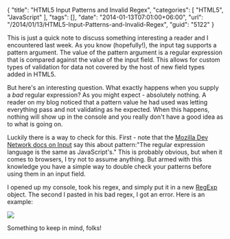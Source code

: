 {
	"title": "HTML5 Input Patterns and Invalid Regex",
	"categories": [
		"HTML5",
		"JavaScript"
	],
	"tags": [],
	"date": "2014-01-13T07:01:00+06:00",
	"url": "/2014/01/13/HTML5-Input-Patterns-and-Invalid-Regex",
	"guid": "5122"
}

<p>
This is just a quick note to discuss something interesting a reader and I encountered last week. As you know (hopefully!), the input tag supports a pattern argument. The value of the pattern argument is a regular expression that is compared against the value of the input field. This allows for custom types of validation for data not covered by the host of new field types added in HTML5.
</p>
<!--more-->
<p>
But here's an interesting question. What exactly happens when you supply a <i>bad</i> regular expression? As you might expect - absolutely nothing. A reader on my blog noticed that a pattern value he had used was letting everything pass and not validating as he expected. When this happens, nothing will show up in the console and you really don't have a good idea as to what is going on.
</p>

<p>
Luckily there is a way to check for this. First - note that the <a href="https://developer.mozilla.org/en-US/docs/Web/HTML/Element/Input">Mozilla Dev Network docs on Input</a> say this about pattern:"The regular expression language is the same as JavaScript's." This is probably obvious, but when it comes to browsers, I try not to assume anything. But armed with this knowledge you have a simple way to double check your patterns before using them in an input field.
</p>

<p>
I opened up my console, took his regex, and simply put it in a new <a href="https://developer.mozilla.org/en-US/docs/Web/JavaScript/Reference/Global_Objects/RegExp">RegExp</a> object. The second I pasted in his bad regex, I got an error. Here is an example:
</p>

<p>
<img src="http://static.raymondcamden.com/images/Screenshot_1_13_14__7_07_AM.png" />
</p>

<p>
Something to keep in mind, folks!
</p>